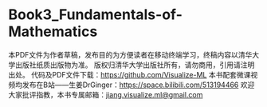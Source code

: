 # Book3_Fundamentals-of-Mathematics

本PDF文件为作者草稿，发布目的为方便读者在移动终端学习，终稿内容以清华大学出版社纸质出版物为准。
版权归清华大学出版社所有，请勿商用，引用请注明出处。
代码及PDF文件下载：https://github.com/Visualize-ML
本书配套微课视频均发布在B站——生姜DrGinger：https://space.bilibili.com/513194466
欢迎大家批评指教，本书专属邮箱：jiang.visualize.ml@gmail.com

